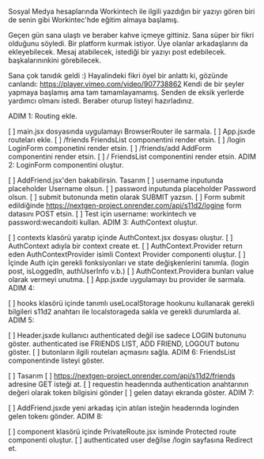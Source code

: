 Sosyal Medya hesaplarında Workintech ile ilgili yazdığın bir yazıyı gören biri de senin gibi Workintec'hde eğitim almaya başlamış.

Geçen gün sana ulaştı ve beraber kahve içmeye gittiniz. Sana süper bir fikri olduğunu söyledi. Bir platform kurmak istiyor. Üye olanlar arkadaşlarını da ekleyebilecek. Mesaj atabilecek, istediği bir yazıyı post edebilecek. başkalarınınkini görebilecek.

Sana çok tanıdık geldi :) Hayalindeki fikri öyel bir anlattı ki, gözünde canlandı: https://player.vimeo.com/video/907738862
Kendi de bir şeyler yapmaya başlamış ama tam tamamlayamamış. Senden de eksik yerlerde yardımcı olmanı istedi. Beraber oturup listeyi hazırladınız.

ADIM 1: Routing ekle.

[ ] main.jsx dosyasında uygulamayı BrowserRouter ile sarmala.
[ ] App.jsxde routeları ekle.
[ ] /friends FriendsList componentini render etsin.
[ ] /login LoginForm componetini render etsin.
[ ] /friends/add AddForm componentini render etsin.
[ ] / FriendsList componentini render etsin.
ADIM 2: LoginForm componentini oluştur.

[ ] AddFriend.jsx'den bakabilirsin. Tasarım
[ ] username inputunda placeholder Username olsun.
[ ] password inputunda placeholder Password olsun.
[ ] submit butonunda metin olarak SUBMIT yazsın.
[ ] Form submit edildiğinde https://nextgen-project.onrender.com/api/s11d2/logine form datasını POST etsin.
[ ] Test için username: workintech ve password:wecandoiti kullan.
ADIM 3: AuthContext oluştur.

[ ] contexts klasörü yaratıp içinde AuthContext.jsx dosyası oluştur.
[ ] AuthContext adıyla bir context create et.
[ ] AuthContext.Provider return eden AuthContextProvider isimli Context Provider componenti oluştur.
[ ] İçinde Auth için gerekli fonksiyonları ve state değişkenlerini tanımla. (login post, isLoggedIn, authUserInfo v.b.)
[ ] AuthContext.Providera bunları value olarak vermeyi unutma.
[ ] App.jsxde uygulamayı bu provider ile sarmala.
ADIM 4:

[ ] hooks klasörü içinde tanımlı useLocalStorage hookunu kullanarak gerekli bilgileri s11d2 anahtarı ile localstorageda sakla ve gerekli durumlarda al.
ADIM 5:

[ ] Header.jsxde kullanıcı authenticated değil ise sadece LOGIN butonunu göster. authenticated ise FRIENDS LIST, ADD FRIEND, LOGOUT butonu göster.
[ ] butonların ilgili routeları açmasını sağla.
ADIM 6: FriendsList componentinde listeyi göster.

[ ] Tasarım
[ ] https://nextgen-project.onrender.com/api/s11d2/friends adresine GET isteği at.
[ ] requestin headerında authentication anahtarının değeri olarak token bilgisini gönder
[ ] gelen datayı ekranda göster.
ADIM 7:

[ ] AddFriend.jsxde yeni arkadaş için atılan isteğin headerında loginden gelen tokenı gönder.
ADIM 8:

[ ] component klasörü içinde PrivateRoute.jsx isminde Protected route componenti oluştur.
[ ] authenticated user değilse /login sayfasına Redirect et.
